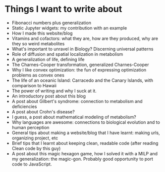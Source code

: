 # Things I want to write about
* Fibonacci numbers plus generalization
* Static Jupyter widgets: my contribution with an example
* How I made this website/blog
* Vitamins and cofactors: what they are, how are they produced, why are they so weird metabolites
* What's important to unravel in Biology? Discerning universal patterns
* Role of diffusion and spatial localization in metabolism
* A generalization of life, defining life
* The Charnes-Cooper transformation, generalized Charnes-Cooper
* Why I like convex optimization: the fun of expressing optimization problems as convex ones
* The life of an oceanic Island: Carracedo and the Canary Islands, with comparison to Hawaii
* The power of writing and why I suck at it.
* An introductory post about this blog
* A post about Gilbert's syndrome: connection to metabolism and deficiencies
* A post about Crohn's disease?
* I guess, a post about mathematical modeling of metabolism?
* Why languages are awesome: connections to biological evolution and to human perception
* General tips about making a website/blog that I have learnt: making urls, organizing project, etc
* Brief tips that I learnt about keeping clean, readable code (after reading Clean code by this guy)
* A post about this magic hexagon game, how I solved it with a MILP and my generalization: the magic-gon. Probably good opportunity to port code to JavaScript.
